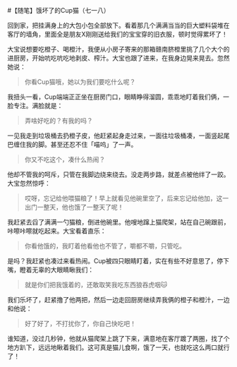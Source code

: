 #【随笔】饿坏了的Cup猫（七一八）

回到家，把挂满身上的大包小包全部放下。看着那几个满满当当的巨大塑料袋堆在客厅的墙角，里面全是朋友X刚刚送给我们的宝宝穿的旧衣服，顿时觉得累坏了！

大宝说想要吃橙子、喝橙汁，我便从小房子寄来的那箱赣南脐橙里挑了几个大个的进厨房，开始吭吃吭吃地剥皮、榨汁。大宝也跟了进来，在我身边晃来晃去。忽然她说：

> 你看Cup猫哦，她以为我们要吃什么呢？

我扭头一看，Cup端端正正坐在厨房门口，眼睛睁得溜圆，乖乖地盯着我们俩，一脸专注。满脸就是：

> 弄啥好吃的？有我的吗？

一见我走到垃圾桶去扔橙子皮，他赶紧起身走过来，一面往垃圾桶凑，一面竖起尾巴缠住我的脚。甚至还忍不住「喵呜」了一声。

> 你又不吃这个，凑什么热闹？

他却不管我的呵斥，只管在我脚边绕来绕去。没走两步路，就差点被他绊了一跤。大宝忽然惊呼：

> 哎呀，忘记给他喂猫粮了！早上就看见他碗里空了，后来忘记给他加，这一出门一整天，他也饿了一整天了呢！

我赶紧去舀了满满一勺猫粮，倒进他碗里。他嗖地蹿上猫爬架，站在自己碗跟前，咔嚓咔嚓就吃起来。大宝看着直乐：

> 你看他饿的，我盯着他看他也不管了，嚼都不嚼，只管吃。

是吗？我赶紧也凑过来看热闹。Cup被四只眼睛盯着，实在有些不好意思了，停下嘴，瞪着无辜的大眼睛瞅我们：

> 就是你们把我饿着的，还敢取笑我吃东西狼吞虎咽🐱

我们乐坏了，赶紧撸了他两把，然后一边走回厨房继续弄我俩的橙子和橙汁，一边和他说：

> 好了好了，不打扰你了，你自己快吃吧！

谁知道，没过几秒钟，他就从猫爬架上跳了下来，满意地在客厅踱了两圈，找了个地方趴下，远远地瞅着我们。这可真是猫儿食啊，饿了一天，也就吃这么两口就行了！